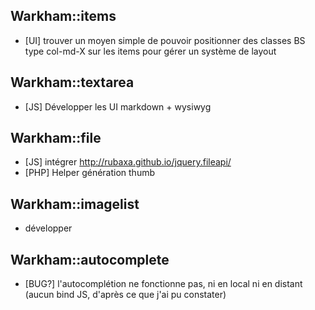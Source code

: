 ## Warkham::items

- [UI] trouver un moyen simple de pouvoir positionner des classes BS type col-md-X sur les items pour gérer un système de layout

## Warkham::textarea

- [JS] Développer les UI markdown + wysiwyg

## Warkham::file

- [JS] intégrer http://rubaxa.github.io/jquery.fileapi/
- [PHP] Helper génération thumb

## Warkham::imagelist

- développer

## Warkham::autocomplete

- [BUG?] l'autocomplétion ne fonctionne pas, ni en local ni en distant (aucun bind JS, d'après ce que j'ai pu constater)
